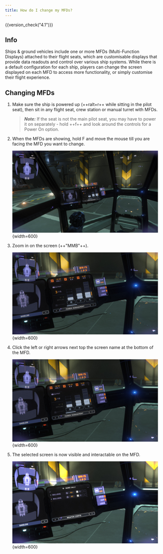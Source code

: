 ```yaml
---
title: How do I change my MFDs?
---
```


{{version_check("4.1")}}

## Info

Ships & ground vehicles include one or more MFDs (Multi-Function Displays)
attached to their flight seats, which are customisable displays that provide
data readouts and control over various ship systems. While there is a default
configuration for each ship, players can change the screen displayed on each MFD
to access more functionality, or simply customise their flight experience.

## Changing MFDs

1. Make sure the ship is powered up (++ralt+r++ while sitting in the pilot
seat), then sit in any flight seat, crew station or manual turret with MFDs.

    > ***Note:*** If the seat is not the main pilot seat, you may have to power
    it on separately - hold ++f++ and look around the controls for a Power On
    option.

1. When the MFDs are showing, hold F and move the mouse till you are facing the
MFD you want to change.

    ![Facing MFD](./images/configure-mfds/facing.jpg){width=600}

1. Zoom in on the screen (++"MMB"++).

    ![Zoomed in MFD](./images/configure-mfds/zoomed.jpg){width=600}

1. Click the left or right arrows next top the screen name at the bottom of the
MFD.

    ![Arrows](./images/configure-mfds/arrows.jpg){width=600}

1. The selected screen is now visible and interactable on the MFD.

    ![New MFD screen](./images/configure-mfds/complete.jpg){width=600}

